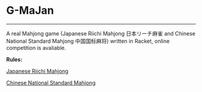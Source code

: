G-MaJan
=
---
A real Mahjong game (Japanese Riichi Mahjong 日本リーチ麻雀 and Chinese National Standard Mahjong 中国国标麻将) written in Racket, online competition is avaliable.

**Rules:**

[Japanese Riichi Mahjong](./RuleN.mkd)

[Chinese National Standard Mahjong](./RuleC.mkd)
